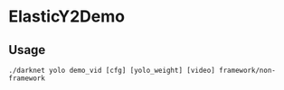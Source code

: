 # ElasticY2Demo
## Usage
`./darknet yolo demo_vid [cfg] [yolo_weight] [video] framework/non-framework`

